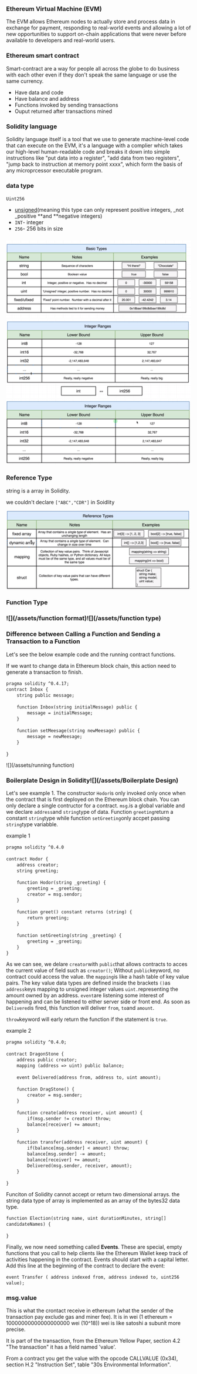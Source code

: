 ### Ethereum Virtual Machine \(EVM\)

The EVM allows Ethereum nodes to actually store and process data in exchange for payment, responding to real-world events and allowing a lot of new opportunities to support on-chain applications that were never before available to developers and real-world users.

### Ethereum smart contract

Smart-contract are a way for people all across the globe to do business with each other even if they don't speak the same language or use the same currency.

* Have data and code
* Have balance and address
* Functions invoked by sending transactions
* Ouput returned after transactions mined

### Solidity language

Solidity language itself is a tool that we use to generate machine-level code that can execute on the EVM, it's a language with a complier which takes our high-level human-readable code and breaks it down into simple instructions like "put data into a register", "add data from two registers", "jump back to instruction at memory point xxxx", which form the basis of any microprcessor executable program.

### data type

`Uint256`

* [unsigned](https://en.wikipedia.org/wiki/Signedness)\(meaning this type can only represent positive integers, \_not \_positive **and **negative integers\)
* `INT`- integer
* `256`- 256 bits in size

### ![](/assets/basicTypes)![](/assets/int)![](/assets/uint)

### Reference Type

string is a array in Solidity.

we couldn't declare `["ABC","CDR"]` in Soidlity

![](/assets/reftype)

### Function Type

### ![](/assets/function format)![](/assets/function type)

### Difference between Calling a Function and Sending a Transaction to a Function

Let's see the below example code and the running contract functions.

If we want to change data in Ethereum block chain, this action need to generate a transaction to finish.

```
pragma solidity ^0.4.17;
contract Inbox {
    string public message;

    function Inbox(string initialMessage) public {
        message = initialMessage;
    }

    function setMeesage(string newMeesage) public {
        message = newMeesage;
    }

}
```

![](/assets/running function)

### Boilerplate Design in Solidity![](/assets/Boilerplate Design)

Let's see example 1. The constructor `Hodor`is only invoked only once when the contract that is first deployed on the Ethereum block chain. You can only declare a single contructor for a contract. `msg`.is a global variable and we declare `address`and `string`type of data. Function `greeting`return a constant `string`type while function `setGreeting`only accpet passing `string`type variabble.

example 1

```
pragma solidity ^0.4.0

contract Hodor {
    address creator;
    string greeting;

    function Hodor(string _greeting) {
        greeting = _greeting;
        creator = msg.sendor;
    }

    function greet() constant returns (string) {
        return greeting;
    }

    function setGreeting(string _greeting) {
        greeting = _greeting;
    }
}
```

As we can see, we delare `creator`with `public`that allows contracts to acces the current value of field such as `creator()`; Without `public`keyword, no contract could access the value. the `mapping`is like a hash table of key value pairs. The key value data types are defined inside the brackets `()`as `address`keys mapping  to unsigned integer values `uint.`representing the amount owned by an address. `event`are listening some interest of happening and can be listened to either server side or front end. As soon as `Delivered`is fired, this function will deliver `from`, `to`and `amount`.

`throw`keyword will early return the function if the statement is `true`.

example 2

```
pragma solidity ^0.4.0;

contract DragonStone {
    address public creator;
    mapping (address => uint) public balance;

    event Delivered(address from, address to, uint amount);

    function DragStone() {
        creator = msg.sender;
    }

    function create(address receiver, uint amount) {
        if(msg.sender != creator) throw;
        balance[receiver] += amount;
    }

    function transfer(address receiver, uint amount) {
        if(balance[msg.sender] < amount) throw;
        balance[msg.sender] -= amount;
        balance[receiver] += amount;
        Delivered(msg.sender, receiver, amount);
    }

}
```

Funciton of Solidity cannot accept or return two dimensional arrays. the string data type of array is implemented as an array of the bytes32 data type.

```
function Election(string name, uint durationMinutes, string[] candidateNames) {

}
```

Finally, we now need something called **Events**. These are special, empty functions that you call to help clients like the Ethereum Wallet keep track of activities happening in the contract. Events should start with a capital letter. Add this line at the beginning of the contract to declare the event:

```
event Transfer ( address indexed from, address indexed to, uint256 value);
```

### msg.value

This is what the crontact receive in ethereum \(what the sender of the transaction pay exclude gas and miner fee\). It is in wei \(1 ethereum = 10000000000000000000 wei \(10^18\)\) wei is like satoshi a subunit more precise.

It is part of the transaction, from the Ethereum Yellow Paper, section 4.2 "The transaction" it has a field named 'value'.

From a contract you get the value with the opcode CALLVALUE \(0x34\), section H.2 "Instruction Set", table "30s Environmental Information".

